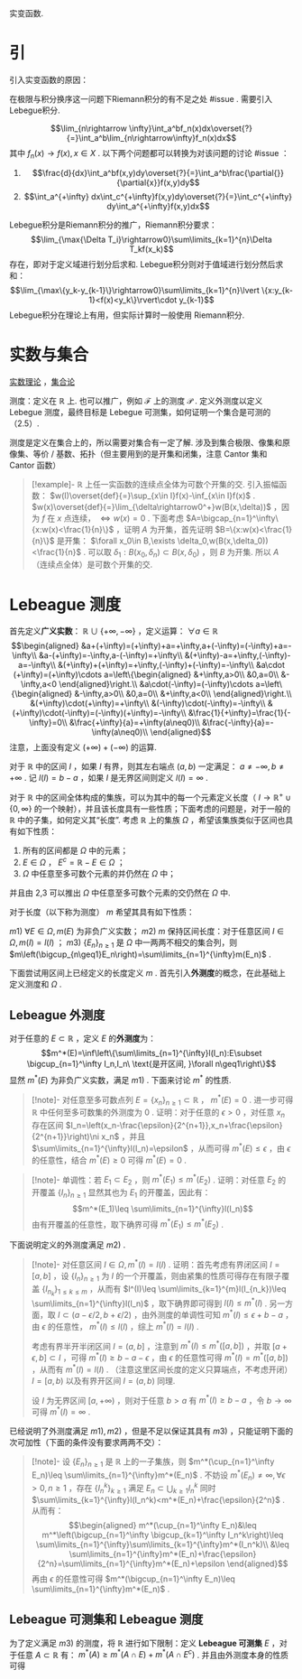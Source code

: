 实变函数.

# 引

引入实变函数的原因：

在极限与积分换序这一问题下Riemann积分的有不足之处 #issue . 需要引入Lebegue积分.

$$\lim_{n\rightarrow \infty}\int_a^bf_n(x)dx\overset{?}{=}\int_a^b\lim_{n\rightarrow\infty}f_n(x)dx$$ 其中 $f_n(x)\rightarrow f(x),x\in X$ . 以下两个问题都可以转换为对该问题的讨论 #issue  ：

1. $$\frac{d}{dx}\int_a^bf(x,y)dy\overset{?}{=}\int_a^b\frac{\partial{}}{\partial{x}}f(x,y)dy$$
2. $$\int_a^{+\infty} dx\int_c^{+\infty}f(x,y)dy\overset{?}{=}\int_c^{+\infty} dy\int_a^{+\infty}f(x,y)dx$$

Lebegue积分是Riemann积分的推广，Riemann积分要求： $$\lim_{\max{\Delta T_i}\rightarrow0}\sum\limits_{k=1}^{n}\Delta T_kf(x_k)$$ 存在，即对于定义域进行划分后求和. Lebegue积分则对于值域进行划分然后求和： $$\lim_{\max\{y_k-y_{k-1}\}\rightarrow0}\sum\limits_{k=1}^{n}\lvert \{x:y_{k-1}<f(x)<y_k\}\rvert\cdot y_{k-1}$$ Lebegue积分在理论上有用，但实际计算时一般使用 Riemann积分. 

# 实数与集合

[实数理论](R.md) ，[集合论](Set.md)

测度：定义在 $\mathbb{R}$ 上. 也可以推广，例如 $\mathcal{F}$ 上的测度 $\mathcal{P}$ . 定义外测度以定义 Lebegue 测度，最终目标是 Lebegue 可测集，如何证明一个集合是可测的（2.5）.

测度是定义在集合上的，所以需要对集合有一定了解. 涉及到集合极限、像集和原像集、等价 / 基数、拓扑（但主要用到的是开集和闭集，注意 Cantor 集和 Cantor 函数）

>[!example]- $\mathbb{R}$ 上任一实函数的连续点全体为可数个开集的交.
>引入振幅函数： $w(I)\overset{def}{=}\sup_{x\in I}f(x)-\inf_{x\in I}f(x)$ . $w(x)\overset{def}{=}\lim_{\delta\rightarrow0^+}w(B(x,\delta))$ ，因为 $f$ 在 $x$ 点连续， $\Leftrightarrow w(x)=0$ . 下面考虑 $A=\bigcap_{n=1}^\infty\{x:w(x)<\frac{1}{n}\}$ ，证明 $A$ 为开集，首先证明 $B=\{x:w(x)<\frac{1}{n}\}$ 是开集： $\forall x_0\in B,\exists \delta_0,w(B(x,\delta_0))<\frac{1}{n}$ . 可以取 $\delta_1:B(x_0,\delta_n)\subset B(x,\delta_0)$ ，则 $B$ 为开集. 所以 $A$ （连续点全体）是可数个开集的交.

# Lebeague 测度

首先定义**广义实数**： $\mathbb{R}\cup\{+\infty,-\infty\}$ ，定义运算： $\forall a\in \mathbb{R}$ $$\begin{aligned}
&a+(+\infty)=(+\infty)+a=+\infty,a+(-\infty)=(-\infty)+a=-\infty\\
&a-(+\infty)=-\infty,a-(-\infty)=+\infty\\
&(+\infty)-a=+\infty,(-\infty)-a=-\infty\\
&(+\infty)+(+\infty)=+\infty,(-\infty)+(-\infty)=-\infty\\
&a\cdot (+\infty)=(+\infty)\cdots a=\left\{\begin{aligned}
&+\infty,a>0\\
&0,a=0\\
&-\infty,a<0
\end{aligned}\right.\\
&a\cdot(-\infty)=(-\infty)\cdots a=\left\{\begin{aligned}
&-\infty,a>0\\
&0,a=0\\
&+\infty,a<0\\
\end{aligned}\right.\\
&(+\infty)\cdot(+\infty)=+\infty\\
&(-\infty)\cdot(-\infty)=-\infty\\
&(+\infty)\cdot(-\infty)=(-\infty)(+\infty)=-\infty\\
&\frac{1}{+\infty}=\frac{1}{-\infty}=0\\
&\frac{+\infty}{a}=+\infty(a\neq0)\\
&\frac{-\infty}{a}=-\infty(a\neq0)\\
\end{aligned}$$ 注意，上面没有定义 $(+\infty)+(-\infty)$ 的运算.

对于 $\mathbb{R}$ 中的区间 $I$ ，如果 $I$ 有界，则其左右端点 $(a,b)$ 一定满足： $a\neq-\infty,b\neq+\infty$ . 记 $l(I)=b-a$ ，如果 $I$ 是无界区间则定义 $l(I)=\infty$ .

对于 $\mathbb{R}$ 中的区间全体构成的集族，可以为其中的每一个元素定义长度（ $I\rightarrow \mathbb{R}^+\cup\{0,\infty\}$ 的一个映射），并且该长度具有一些性质；下面考虑的问题是，对于一般的 $\mathbb{R}$ 中的子集，如何定义其“长度”. 考虑 $\mathbb{R}$ 上的集族 $\Omega$ ，希望该集族类似于区间也具有如下性质：

1) 所有的区间都是 $\Omega$ 中的元素；
2) $E\in \Omega$ ， $E^c=\mathbb{R}-E\in \Omega$ ；
3) $\Omega$ 中任意至多可数个元素的并仍然在 $\Omega$ 中；

并且由 2,3 可以推出 $\Omega$ 中任意至多可数个元素的交仍然在 $\Omega$ 中.

对于长度（以下称为测度） $m$ 希望其具有如下性质：

$m1)$ $\forall E\in \Omega,m(E)$ 为非负广义实数；
$m2)$ $m$ 保持区间长度：对于任意区间 $I\in \Omega,m(I)=l(I)$ ； 
$m3)$ $\{E_n\}_{n\geq1}$ 是 $\Omega$ 中一两两不相交的集合列，则 $m\left(\bigcup_{n\geq1}E_n\right)=\sum\limits_{n=1}^{\infty}m(E_n)$ .

下面尝试用区间上已经定义的长度定义 $m$ . 首先引入**外测度**的概念，在此基础上定义测度和 $\Omega$ .

## Lebeague 外测度

对于任意的 $E\subset \mathbb{R}$ ，定义 $E$ 的**外测度**为： $$m^*(E)=\inf\left\{\sum\limits_{n=1}^{\infty}l(I_n):E\subset \bigcup_{n=1}^\infty I_n,I_n\ \text{是开区间, }\forall n\geq1\right\}$$ 显然 $m^*(E)$ 为非负广义实数，满足 $m1)$ . 下面来讨论 $m^*$ 的性质.

>[!note]- 对任意至多可数点列 $E=\{x_n\}_{n\geq1}\subset \mathbb{R}$ ， $m^*(E)=0$ . 进一步可得 $\mathbb{R}$ 中任何至多可数集的外测度为 $0$ .
>证明：对于任意的 $\epsilon>0$ ，对任意 $x_n$ 存在区间 $I_n=\left(x_n-\frac{\epsilon}{2^{n+1}},x_n+\frac{\epsilon}{2^{n+1}}\right)\ni x_n$ ，并且 $\sum\limits_{n=1}^{\infty}l(I_n)=\epsilon$ ，从而可得 $m^*(E)\leq \epsilon$ ，由 $\epsilon$ 的任意性，结合 $m^*(E)\geq0$ 可得 $m^*(E)=0$ .

>[!note]- 单调性：若 $E_1\subset E_2$ ，则 $m^*(E_1)\leq m^*(E_2)$ .
>证明：对任意 $E_2$ 的开覆盖 $\{I_n\}_{n\geq1}$ 显然其也为 $E_1$ 的开覆盖，因此有： $$m^*(E_1)\leq \sum\limits_{n=1}^{\infty}l(I_n)$$ 由有开覆盖的任意性，取下确界可得 $m^*(E_1)\leq m^*(E_2)$ .

下面说明定义的外测度满足 $m2)$ .

>[!note]- 对任意区间 $I\in \Omega,m^*(I)=l(I)$ .
>证明：首先考虑有界闭区间 $I=[a,b]$ ，设 $\{I_n\}_{n\geq1}$ 为 $I$ 的一个开覆盖，则由紧集的性质可得存在有限子覆盖 $\{I_{n_k}\}_{1\leq k\leq m}$ ，从而有 $l^(I)\leq \sum\limits_{k=1}^{m}l(I_{n_k})\leq \sum\limits_{n=1}^{\infty}l(I_n)$ ，取下确界即可得到 $l(I)\leq m^*(I)$ . 另一方面，取 $I\subset (a-\epsilon/2,b+\epsilon/2)$ ，由外测度的单调性可知 $m^*(I)\leq \epsilon+b-a$ ，由 $\epsilon$ 的任意性， $m^*(I)\leq l(I)$ ，综上 $m^*(I)=l(I)$ .
>
>考虑有界半开半闭区间 $I=(a,b]$ ，注意到 $m^*(I)\leq m^*([a,b])$ ，并取 $[a+\epsilon,b]\subset I$ ，可得 $m^*(I)\geq b-a-\epsilon$ ，由 $\epsilon$ 的任意性可得 $m^*(I)=m^*([a,b])$ ，从而有 $m^*(I)=l(I)$ . （注意这里区间长度的定义只算端点，不考虑开闭） $I=[a,b)$ 以及有界开区间 $I=(a,b)$ 同理.
>
>设 $I$ 为无界区间 $[a,+\infty)$ ，则对于任意 $b>a$ 有 $m^*(I)\geq b-a$ ，令 $b\rightarrow \infty$ 可得 $m^*(I)=\infty$ .

已经说明了外测度满足 $m1),m2)$ ，但是不足以保证其具有 $m3)$ ，只能证明下面的次可加性（下面的条件没有要求两两不交）：

>[!note]- 设 $\{E_n\}_{n\geq1}$ 是 $\mathbb{R}$ 上的一子集族，则 $m^*(\cup_{n=1}^\infty E_n)\leq \sum\limits_{n=1}^{\infty}m^*(E_n)$ .
>不妨设 $m^*(E_n)\neq \infty,\forall \epsilon>0,n\geq1$ ，存在 $\{I_n^k\}_{k\geq1}$ 满足 $E_n\subset \bigcup_{k\geq1}I_n^k$ 同时 $\sum\limits_{k=1}^{\infty}l(I_n^k)<m^*(E_n)+\frac{\epsilon}{2^n}$ . 从而有： $$\begin{aligned}
>m^*(\cup_{n=1}^\infty E_n)&\leq m^*\left(\bigcup_{n=1}^\infty \bigcup_{k=1}^\infty I_n^k\right)\leq \sum\limits_{n=1}^{\infty}\sum\limits_{k=1}^{\infty}m^*(I_n^k)\\
>&\leq \sum\limits_{n=1}^{\infty}m^*(E_n)+\frac{\epsilon}{2^n}=\sum\limits_{n=1}^{\infty}m^*(E_n)+\epsilon
>\end{aligned}$$ 再由 $\epsilon$ 的任意性可得 $m^*(\bigcup_{n=1}^\infty E_n)\leq \sum\limits_{n=1}^{\infty}m^*(E_n)$ .

## Lebeague 可测集和 Lebeague 测度

为了定义满足 $m3)$ 的测度，将 $\mathbb{R}$ 进行如下限制：定义 **Lebeague 可测集** $E$ ，对于任意 $A\subset \mathbb{R}$ 有： $m^*(A)\geq m^*(A\cap E)+m^*(A\cap E^c)$ . 并且由外测度本身的性质可得







